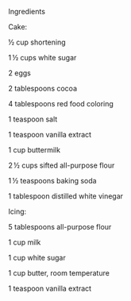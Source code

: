 Ingredients

Cake:

½ cup shortening

1 ½ cups white sugar

2 eggs

2 tablespoons cocoa

4 tablespoons red food coloring

1 teaspoon salt

1 teaspoon vanilla extract

1 cup buttermilk

2 ½ cups sifted all-purpose flour

1 ½ teaspoons baking soda

1 tablespoon distilled white vinegar


Icing:

5 tablespoons all-purpose flour

1 cup milk

1 cup white sugar

1 cup butter, room temperature

1 teaspoon vanilla extract